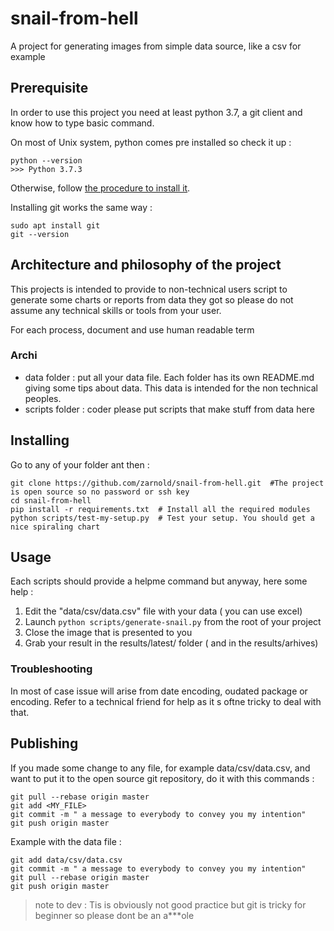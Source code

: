 # snail-from-hell

A project for generating images from simple data source, like a csv for example


## Prerequisite

In order to use this project you need at least python 3.7, a git client  and know how to type basic command.

On most of Unix system, python comes pre installed so check it up :

```
python --version
>>> Python 3.7.3
```

Otherwise, follow [the procedure to install it](https://phoenixnap.com/kb/how-to-install-python-3-ubuntu).

Installing git works the same way :

```
sudo apt install git
git --version
```

##  Architecture and philosophy of the project

This projects is intended to provide to non-technical users script to  generate some charts or reports from data they got so please do not assume any technical skills or tools from your user.

For each process, document and use human readable term


### Archi 

- data folder : put all your data file. Each folder has its own README.md giving some tips about data. This data is intended for the non technical peoples.
- scripts folder : coder please put scripts that make stuff from data here

## Installing 

Go to any of your folder ant then :

```shell
git clone https://github.com/zarnold/snail-from-hell.git  #The project is open source so no password or ssh key
cd snail-from-hell
pip install -r requirements.txt  # Install all the required modules
python scripts/test-my-setup.py  # Test your setup. You should get a nice spiraling chart
```


## Usage

Each scripts should provide a helpme command but anyway, here some help :

1. Edit the "data/csv/data.csv" file with your data ( you can use excel)
2. Launch `python scripts/generate-snail.py` from the root of your project
3. Close the image that is presented to you
4. Grab your result in the results/latest/ folder ( and in the results/arhives)


### Troubleshooting

In most of case issue will arise from date encoding, oudated package or encoding. Refer to a technical friend for help as it s oftne tricky to deal with that.

## Publishing

If you made some change to any file, for example data/csv/data.csv, and want to  put it to the open source git repository, do it with this commands :

```
git pull --rebase origin master
git add <MY_FILE>
git commit -m " a message to everybody to convey you my intention"
git push origin master
```

Example with the data file :

```
git add data/csv/data.csv
git commit -m " a message to everybody to convey you my intention"
git pull --rebase origin master
git push origin master
```
> note to dev : Tis is obviously not good practice but git is tricky for beginner so please dont be an a***ole